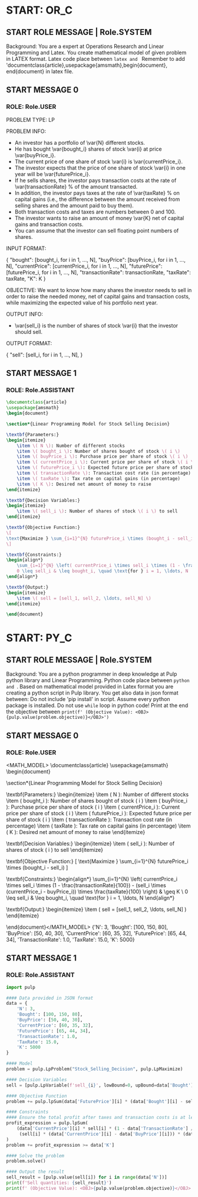 # START: OR_C 
## START ROLE MESSAGE | Role.SYSTEM 
Background: You are a expert at Operations Research and Linear Programming and Latex. You create mathematical model of given problem in LATEX format. Latex code place between ```latex and ``` Remember to add 'documentclass{article},usepackage{amsmath},begin{document}, end{document} in latex file. 
## START MESSAGE 0 
### ROLE: Role.USER
<DESCRIPTION>
PROBLEM TYPE: LP

PROBLEM INFO: 

- An investor has a portfolio of \var{N} different stocks.
- He has bought \var{bought_i} shares of stock \var{i} at price \var{buyPrice_i}. 
- The current price of one share of stock \var{i} is \var{currentPrice_i}.
- The investor expects that the price of one share of stock \var{i} in one year will be \var{futurePrice_i}.
- If he sells shares, the investor pays transaction costs at the rate of \var{transactionRate} % of the amount transacted.
- In addition, the investor pays taxes at the rate of \var{taxRate} % on capital gains (i.e., the difference between the amount received from selling shares and the amount paid to buy them).
- Both transaction costs and taxes are numbers between 0 and 100.
- The investor wants to raise an amount of money \var{K} net of capital gains and transaction costs.
- You can assume that the investor can sell floating point numbers of shares.

INPUT FORMAT: 

{
    "bought": [bought_i, for i in 1, ..., N],
    "buyPrice": [buyPrice_i, for i in 1, ..., N],
    "currentPrice": [currentPrice_i, for i in 1, ..., N],
    "futurePrice": [futurePrice_i, for i in 1, ..., N],
    "transactionRate": transactionRate,
    "taxRate": taxRate,
    "K": K
}

OBJECTIVE: We want to know how many shares the investor needs to sell in order to raise the needed money, net of capital gains and transaction costs, while maximizing the expected value of his portfolio next year.

OUTPUT INFO:

- \var{sell_i} is the number of shares of stock \var{i} that the investor should sell.

OUTPUT FORMAT:

{
    "sell": [sell_i, for i in 1, ..., N],
}

</DESCRIPTION>


## START MESSAGE 1 
### ROLE: Role.ASSISTANT
```latex
\documentclass{article}
\usepackage{amsmath}
\begin{document}

\section*{Linear Programming Model for Stock Selling Decision}

\textbf{Parameters:}
\begin{itemize}
    \item \( N \): Number of different stocks
    \item \( bought_i \): Number of shares bought of stock \( i \)
    \item \( buyPrice_i \): Purchase price per share of stock \( i \)
    \item \( currentPrice_i \): Current price per share of stock \( i \)
    \item \( futurePrice_i \): Expected future price per share of stock \( i \)
    \item \( transactionRate \): Transaction cost rate (in percentage)
    \item \( taxRate \): Tax rate on capital gains (in percentage)
    \item \( K \): Desired net amount of money to raise
\end{itemize}

\textbf{Decision Variables:}
\begin{itemize}
    \item \( sell_i \): Number of shares of stock \( i \) to sell
\end{itemize}

\textbf{Objective Function:}
\[
\text{Maximize } \sum_{i=1}^{N} futurePrice_i \times (bought_i - sell_i)
\]

\textbf{Constraints:}
\begin{align*}
    \sum_{i=1}^{N} \left( currentPrice_i \times sell_i \times (1 - \frac{transactionRate}{100}) - (sell_i \times (currentPrice_i - buyPrice_i)) \times \frac{taxRate}{100} \right) & \geq K \\
    0 \leq sell_i & \leq bought_i, \quad \text{for } i = 1, \ldots, N
\end{align*}

\textbf{Output:}
\begin{itemize}
    \item \( sell = [sell_1, sell_2, \ldots, sell_N] \)
\end{itemize}

\end{document}
```

# START: PY_C 
## START ROLE MESSAGE | Role.SYSTEM 
Background: You are a python programmer in deep knowledge at Pulp python library and Linear Programming. Python code place between ```python and ```. Based on mathematical model provided in Latex format you are creating a python script in Pulp library. You get also data in json format between: <DATA></DATA> Do not include 'pip install' in script. Assume every python package is installed. Do not use `while` loop in python code! Print at the end the objective between <OBJ></OBJ> `print(f' (Objective Value): <OBJ>{pulp.value(problem.objective)}</OBJ>')` 
## START MESSAGE 0 
### ROLE: Role.USER
<MATH_MODEL>
\documentclass{article}
\usepackage{amsmath}
\begin{document}

\section*{Linear Programming Model for Stock Selling Decision}

\textbf{Parameters:}
\begin{itemize}
    \item \( N \): Number of different stocks
    \item \( bought_i \): Number of shares bought of stock \( i \)
    \item \( buyPrice_i \): Purchase price per share of stock \( i \)
    \item \( currentPrice_i \): Current price per share of stock \( i \)
    \item \( futurePrice_i \): Expected future price per share of stock \( i \)
    \item \( transactionRate \): Transaction cost rate (in percentage)
    \item \( taxRate \): Tax rate on capital gains (in percentage)
    \item \( K \): Desired net amount of money to raise
\end{itemize}

\textbf{Decision Variables:}
\begin{itemize}
    \item \( sell_i \): Number of shares of stock \( i \) to sell
\end{itemize}

\textbf{Objective Function:}
\[
\text{Maximize } \sum_{i=1}^{N} futurePrice_i \times (bought_i - sell_i)
\]

\textbf{Constraints:}
\begin{align*}
    \sum_{i=1}^{N} \left( currentPrice_i \times sell_i \times (1 - \frac{transactionRate}{100}) - (sell_i \times (currentPrice_i - buyPrice_i)) \times \frac{taxRate}{100} \right) & \geq K \\
    0 \leq sell_i & \leq bought_i, \quad \text{for } i = 1, \ldots, N
\end{align*}

\textbf{Output:}
\begin{itemize}
    \item \( sell = [sell_1, sell_2, \ldots, sell_N] \)
\end{itemize}

\end{document}</MATH_MODEL>
<DATA>
{'N': 3, 'Bought': [100, 150, 80], 'BuyPrice': [50, 40, 30], 'CurrentPrice': [60, 35, 32], 'FuturePrice': [65, 44, 34], 'TransactionRate': 1.0, 'TaxRate': 15.0, 'K': 5000}</DATA>


## START MESSAGE 1 
### ROLE: Role.ASSISTANT
```python
import pulp

#### Data provided in JSON format
data = {
    'N': 3,
    'Bought': [100, 150, 80],
    'BuyPrice': [50, 40, 30],
    'CurrentPrice': [60, 35, 32],
    'FuturePrice': [65, 44, 34],
    'TransactionRate': 1.0,
    'TaxRate': 15.0,
    'K': 5000
}

#### Model
problem = pulp.LpProblem("Stock_Selling_Decision", pulp.LpMaximize)

#### Decision Variables
sell = [pulp.LpVariable(f'sell_{i}', lowBound=0, upBound=data['Bought'][i], cat='Continuous') for i in range(data['N'])]

#### Objective Function
problem += pulp.lpSum(data['FuturePrice'][i] * (data['Bought'][i] - sell[i]) for i in range(data['N']))

#### Constraints
#### Ensure the total profit after taxes and transaction costs is at least K
profit_expression = pulp.lpSum(
    (data['CurrentPrice'][i] * sell[i] * (1 - data['TransactionRate'] / 100) -
     (sell[i] * (data['CurrentPrice'][i] - data['BuyPrice'][i])) * (data['TaxRate'] / 100)) for i in range(data['N'])
)
problem += profit_expression >= data['K']

#### Solve the problem
problem.solve()

#### Output the result
sell_result = [pulp.value(sell[i]) for i in range(data['N'])]
print(f'Sell quantities: {sell_result}')
print(f' (Objective Value): <OBJ>{pulp.value(problem.objective)}</OBJ>')
```

